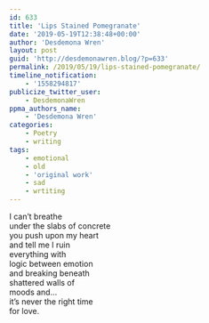 ```yaml
---
id: 633
title: 'Lips Stained Pomegranate'
date: '2019-05-19T12:38:48+00:00'
author: 'Desdemona Wren'
layout: post
guid: 'http://desdemonawren.blog/?p=633'
permalink: /2019/05/19/lips-stained-pomegranate/
timeline_notification:
    - '1558294817'
publicize_twitter_user:
    - DesdemonaWren
ppma_authors_name:
    - 'Desdemona Wren'
categories:
    - Poetry
    - writing
tags:
    - emotional
    - old
    - 'original work'
    - sad
    - wrtiting
---
```


I can’t breathe  
under the slabs of concrete  
you push upon my heart  
and tell me I ruin  
everything with  
logic between emotion  
and breaking beneath  
shattered walls of  
moods and…  
it’s never the right time  
for love.
